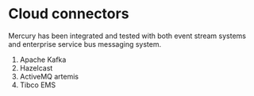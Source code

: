 # Cloud connectors

Mercury has been integrated and tested with both event stream systems and enterprise service bus messaging system.

1. Apache Kafka
2. Hazelcast
3. ActiveMQ artemis
4. Tibco EMS
